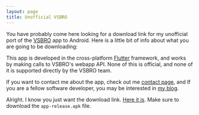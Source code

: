 ```yaml
---
layout: page
title: Unofficial VSBRO
---
```


You have probably come here looking for a download link for my unofficial port of the [VSBRO](https://vsbro.co/) app to Android. Here is a little bit of info about what you are going to be downloading:

This app is developed in the cross-platform [Flutter](https://flutter.dev/) framework, and works by making calls to VSBRO's webapp API. None of this is official, and none of it is supported directly by the VSBRO team.

If you want to contact me about the app, check out me [contact page](/about), and If you are a fellow software developer, you may be interested in [my blog](/blog).

Alright. I know you just want the download link. [Here it is](https://github.com/Ewpratten/vsbro_android/releases/latest). Make sure to download the `app-release.apk` file.